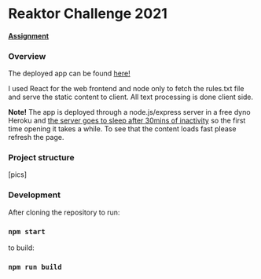 # Reaktor Challenge 2021

#### [Assignment](https://www.reaktor.com/junior-dev-assignment-2021/)

### Overview

The deployed app can be found [here!](https://reaktor-challenge-2021.herokuapp.com) 

I used React for the web frontend and node only to fetch the rules.txt file and serve the static content to client. All text processing is done client side. 

__Note!__ The app is deployed through a node.js/express server in a free dyno Heroku and [the server goes to sleep after 30mins of inactivity](https://devcenter.heroku.com/articles/free-dyno-hours#dyno-sleeping) so the first time opening it takes a while. To see that the content loads fast please refresh the page.



### Project structure

[pics]





### Development

After cloning the repository to run:

### `npm start`

to build:

### `npm run build`

